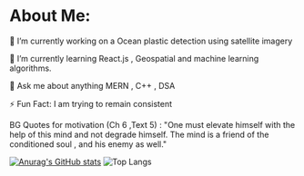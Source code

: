 # About Me:

🔭 I’m currently working on a Ocean plastic detection using satellite imagery


🌱 I’m currently learning React.js , Geospatial and machine learning algorithms.


💬 Ask me about anything MERN ,  C++ , DSA


⚡ Fun Fact: I am trying to remain consistent  

 BG Quotes for motivation (Ch 6 ,Text 5) : "One must elevate himself with the help of this mind and not degrade himself. The mind is a friend of the conditioned soul , and his enemy as well."

[![Anurag's GitHub stats](https://github-readme-stats.vercel.app/api?username=yssvi72)](https://github.com/anuraghazra/github-readme-stats)
![Top Langs](https://github-readme-stats.vercel.app/api/top-langs/?username=yssvi72&layout=compact)

